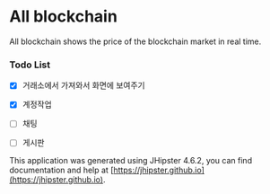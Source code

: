 # All blockchain
All blockchain shows the price of the blockchain market in real time.

### Todo List
- [x] 거래소에서 가져와서 화면에 보여주기 
- [x] 계정작업
- [ ] 채팅
- [ ] 게시판 




This application was generated using JHipster 4.6.2, you can find documentation and help at [https://jhipster.github.io](https://jhipster.github.io).


